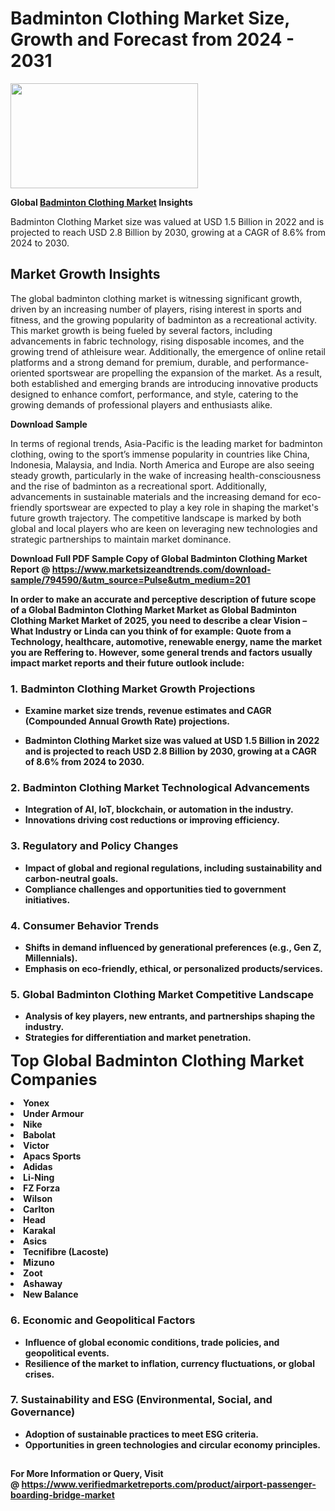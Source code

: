 <H1>Badminton Clothing Market Size, Growth and Forecast from 2024 - 2031</H1><img class="aligncenter size-medium wp-image-584254" src="https://thirdeyenews.in/wp-content/uploads/2024/09/Global-Market-Research-300x168.jpeg" alt="" width="300" height="168" /><p><strong>Global&nbsp;<a href="https://www.marketsizeandtrends.com/download-sample/794590/&amp;utm_source=Pulse&amp;utm_medium=201">Badminton Clothing Market</a> Insights</strong></p><p>Badminton Clothing Market size was valued at USD 1.5 Billion in 2022 and is projected to reach USD 2.8 Billion by 2030, growing at a CAGR of 8.6% from 2024 to 2030.</p><p><h2>Market Growth Insights</h2> <p>The global badminton clothing market is witnessing significant growth, driven by an increasing number of players, rising interest in sports and fitness, and the growing popularity of badminton as a recreational activity. This market growth is being fueled by several factors, including advancements in fabric technology, rising disposable incomes, and the growing trend of athleisure wear. Additionally, the emergence of online retail platforms and a strong demand for premium, durable, and performance-oriented sportswear are propelling the expansion of the market. As a result, both established and emerging brands are introducing innovative products designed to enhance comfort, performance, and style, catering to the growing demands of professional players and enthusiasts alike.</p> <p><strong>Download Sample</strong></p> <p>In terms of regional trends, Asia-Pacific is the leading market for badminton clothing, owing to the sport’s immense popularity in countries like China, Indonesia, Malaysia, and India. North America and Europe are also seeing steady growth, particularly in the wake of increasing health-consciousness and the rise of badminton as a recreational sport. Additionally, advancements in sustainable materials and the increasing demand for eco-friendly sportswear are expected to play a key role in shaping the market's future growth trajectory. The competitive landscape is marked by both global and local players who are keen on leveraging new technologies and strategic partnerships to maintain market dominance.</p> <p><strong></p><p><span class=""><strong>Download Full PDF Sample Copy of Global Badminton Clothing Market Report</strong> @ <a href="https://www.marketsizeandtrends.com/download-sample/794590/&amp;utm_source=Pulse&amp;utm_medium=201" target="_blank">https://www.marketsizeandtrends.com/download-sample/794590/&amp;utm_source=Pulse&amp;utm_medium=201</a></span></p><p>In order to make an accurate and perceptive description of future scope of a Global&nbsp;Badminton Clothing Market Market as Global&nbsp;Badminton Clothing Market Market of 2025, you need to describe a clear Vision &ndash; What Industry or Linda can you think of for example: Quote from a Technology, healthcare, automotive, renewable energy, name the market you are Reffering to. However, some general trends and factors usually impact market reports and their future outlook include:</p><h3>1.&nbsp;<strong>Badminton Clothing Market Growth Projections</strong></h3><ul><li>Examine market size trends, revenue estimates and CAGR (Compounded Annual Growth Rate) projections.</li><li><p>Badminton Clothing Market size was valued at USD 1.5 Billion in 2022 and is projected to reach USD 2.8 Billion by 2030, growing at a CAGR of 8.6% from 2024 to 2030.</p></li></ul><h3>2.&nbsp;<strong>Badminton Clothing Market Technological Advancements</strong></h3><ul><li>Integration of AI, IoT, blockchain, or automation in the industry.</li><li>Innovations driving cost reductions or improving efficiency.</li></ul><h3>3.&nbsp;<strong>Regulatory and Policy Changes</strong></h3><ul><li>Impact of global and regional regulations, including sustainability and carbon-neutral goals.</li><li>Compliance challenges and opportunities tied to government initiatives.</li></ul><h3>4.&nbsp;<strong>Consumer Behavior Trends</strong></h3><ul><li>Shifts in demand influenced by generational preferences (e.g., Gen Z, Millennials).</li><li>Emphasis on eco-friendly, ethical, or personalized products/services.</li></ul><h3>5.&nbsp;<strong>Global Badminton Clothing Market Competitive Landscape</strong></h3><ul><li>Analysis of key players, new entrants, and partnerships shaping the industry.</li><li>Strategies for differentiation and market penetration.</li></ul><p data-pm-slice="1 1 []"><span style="color: inherit; font-family: inherit; font-size: 25px;">Top Global Badminton Clothing Market Companies</span></p><div class="" data-test-id=""><p><li>Yonex</li><li> Under Armour</li><li> Nike</li><li> Babolat</li><li> Victor</li><li> Apacs Sports</li><li> Adidas</li><li> Li-Ning</li><li> FZ Forza</li><li> Wilson</li><li> Carlton</li><li> Head</li><li> Karakal</li><li> Asics</li><li> Tecnifibre (Lacoste)</li><li> Mizuno</li><li> Zoot</li><li> Ashaway</li><li> New Balance</li></p></div><h3>6.&nbsp;<strong>Economic and Geopolitical Factors</strong></h3><ul><li>Influence of global economic conditions, trade policies, and geopolitical events.</li><li>Resilience of the market to inflation, currency fluctuations, or global crises.</li></ul><h3>7.&nbsp;<strong>Sustainability and ESG (Environmental, Social, and Governance)</strong></h3><ul><li>Adoption of sustainable practices to meet ESG criteria.</li><li>Opportunities in green technologies and circular economy principles.</li></ul><h2><strong style="font-size: 14px;">For More Information or Query, Visit @&nbsp;</strong><a style="background-color: #ffffff; font-size: 14px;" href="https://www.marketsizeandtrends.com/report/badminton-clothing-market/" target="_blank">https://www.verifiedmarketreports.com/product/airport-passenger-boarding-bridge-market</a></h2>
